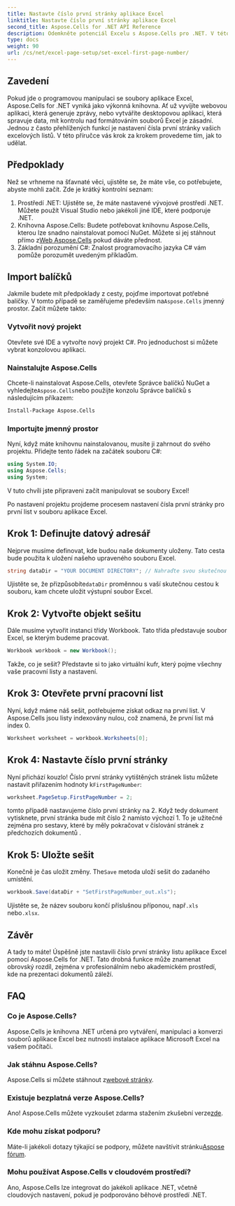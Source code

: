 ```yaml
---
title: Nastavte číslo první stránky aplikace Excel
linktitle: Nastavte číslo první stránky aplikace Excel
second_title: Aspose.Cells for .NET API Reference
description: Odemkněte potenciál Excelu s Aspose.Cells pro .NET. V této obsáhlé příručce se naučíte bez námahy nastavit číslo první stránky v pracovních listech.
type: docs
weight: 90
url: /cs/net/excel-page-setup/set-excel-first-page-number/
---
```

## Zavedení

Pokud jde o programovou manipulaci se soubory aplikace Excel, Aspose.Cells for .NET vyniká jako výkonná knihovna. Ať už vyvíjíte webovou aplikaci, která generuje zprávy, nebo vytváříte desktopovou aplikaci, která spravuje data, mít kontrolu nad formátováním souborů Excel je zásadní. Jednou z často přehlížených funkcí je nastavení čísla první stránky vašich excelových listů. V této příručce vás krok za krokem provedeme tím, jak to udělat.

## Předpoklady

Než se vrhneme na šťavnaté věci, ujistěte se, že máte vše, co potřebujete, abyste mohli začít. Zde je krátký kontrolní seznam:

1. Prostředí .NET: Ujistěte se, že máte nastavené vývojové prostředí .NET. Můžete použít Visual Studio nebo jakékoli jiné IDE, které podporuje .NET.
2.  Knihovna Aspose.Cells: Budete potřebovat knihovnu Aspose.Cells, kterou lze snadno nainstalovat pomocí NuGet. Můžete si jej stáhnout přímo z[Web Aspose.Cells](https://releases.aspose.com/cells/net/) pokud dáváte přednost.
3. Základní porozumění C#: Znalost programovacího jazyka C# vám pomůže porozumět uvedeným příkladům.

## Import balíčků

 Jakmile budete mít předpoklady z cesty, pojďme importovat potřebné balíčky. V tomto případě se zaměřujeme především na`Aspose.Cells` jmenný prostor. Začít můžete takto:

### Vytvořit nový projekt

Otevřete své IDE a vytvořte nový projekt C#. Pro jednoduchost si můžete vybrat konzolovou aplikaci.

### Nainstalujte Aspose.Cells

 Chcete-li nainstalovat Aspose.Cells, otevřete Správce balíčků NuGet a vyhledejte`Aspose.Cells`nebo použijte konzolu Správce balíčků s následujícím příkazem:

```bash
Install-Package Aspose.Cells
```

### Importujte jmenný prostor

Nyní, když máte knihovnu nainstalovanou, musíte ji zahrnout do svého projektu. Přidejte tento řádek na začátek souboru C#:

```csharp
using System.IO;
using Aspose.Cells;
using System;
```

V tuto chvíli jste připraveni začít manipulovat se soubory Excel!

Po nastavení projektu projdeme procesem nastavení čísla první stránky pro první list v souboru aplikace Excel.

## Krok 1: Definujte datový adresář

Nejprve musíme definovat, kde budou naše dokumenty uloženy. Tato cesta bude použita k uložení našeho upraveného souboru Excel.

```csharp
string dataDir = "YOUR DOCUMENT DIRECTORY"; // Nahraďte svou skutečnou cestou
```

 Ujistěte se, že přizpůsobíte`dataDir` proměnnou s vaší skutečnou cestou k souboru, kam chcete uložit výstupní soubor Excel.

## Krok 2: Vytvořte objekt sešitu

Dále musíme vytvořit instanci třídy Workbook. Tato třída představuje soubor Excel, se kterým budeme pracovat.

```csharp
Workbook workbook = new Workbook();
```

Takže, co je sešit? Představte si to jako virtuální kufr, který pojme všechny vaše pracovní listy a nastavení.

## Krok 3: Otevřete první pracovní list

Nyní, když máme náš sešit, potřebujeme získat odkaz na první list. V Aspose.Cells jsou listy indexovány nulou, což znamená, že první list má index 0.

```csharp
Worksheet worksheet = workbook.Worksheets[0];
```

## Krok 4: Nastavte číslo první stránky

 Nyní přichází kouzlo! Číslo první stránky vytištěných stránek listu můžete nastavit přiřazením hodnoty k`FirstPageNumber`:

```csharp
worksheet.PageSetup.FirstPageNumber = 2;
```

tomto případě nastavujeme číslo první stránky na 2. Když tedy dokument vytisknete, první stránka bude mít číslo 2 namísto výchozí 1. To je užitečné zejména pro sestavy, které by měly pokračovat v číslování stránek z předchozích dokumentů .

## Krok 5: Uložte sešit

 Konečně je čas uložit změny. The`Save` metoda uloží sešit do zadaného umístění.

```csharp
workbook.Save(dataDir + "SetFirstPageNumber_out.xls");
```

 Ujistěte se, že název souboru končí příslušnou příponou, např`.xls` nebo`.xlsx`.

## Závěr

A tady to máte! Úspěšně jste nastavili číslo první stránky listu aplikace Excel pomocí Aspose.Cells for .NET. Tato drobná funkce může znamenat obrovský rozdíl, zejména v profesionálním nebo akademickém prostředí, kde na prezentaci dokumentů záleží.

## FAQ

### Co je Aspose.Cells?
Aspose.Cells je knihovna .NET určená pro vytváření, manipulaci a konverzi souborů aplikace Excel bez nutnosti instalace aplikace Microsoft Excel na vašem počítači.

### Jak stáhnu Aspose.Cells?
 Aspose.Cells si můžete stáhnout z[webové stránky](https://releases.aspose.com/cells/net/).

### Existuje bezplatná verze Aspose.Cells?
 Ano! Aspose.Cells můžete vyzkoušet zdarma stažením zkušební verze[zde](https://releases.aspose.com/).

### Kde mohu získat podporu?
Máte-li jakékoli dotazy týkající se podpory, můžete navštívit stránku[Aspose fórum](https://forum.aspose.com/c/cells/9).

### Mohu používat Aspose.Cells v cloudovém prostředí?
Ano, Aspose.Cells lze integrovat do jakékoli aplikace .NET, včetně cloudových nastavení, pokud je podporováno běhové prostředí .NET.
